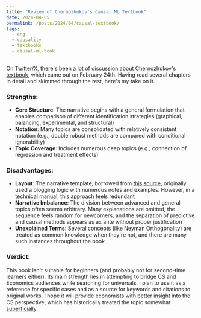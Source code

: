 ```yaml
---
title: "Review of Chernozhukov's Causal ML Textbook"
date: 2024-04-05
permalink: /posts/2024/04/causal-textbook/
tags:
  - eng
  - causality
  - textbooks
  - causal-ml-book
---
```


On Twitter/X, there's been a lot of discussion about [Chernozhukov's textbook](http://causalml-book.org/), which came out on February 24th. Having read several chapters in detail and skimmed through the rest, here's my take on it.

### Strengths:
- **Core Structure**: The narrative begins with a general formulation that enables comparison of different identification strategies (graphical, balancing, experimental, and structural)
- **Notation**: Many topics are consolidated with relatively consistent notation (e.g., double robust methods are compared with conditional ignorability)
- **Topic Coverage**: Includes numerous deep topics (e.g., connection of regression and treatment effects)

### Disadvantages:
- **Layout**: The narrative template, borrowed from [this source](https://lnkd.in/eZq8CXjk), originally used a blogging logic with numerous notes and examples. However, in a technical manual, this approach feels redundant
- **Narrative Imbalance**: The division between advanced and general topics often seems arbitrary. Many explanations are omitted, the sequence feels random for newcomers, and the separation of predictive and causal methods appears as ax ante without proper justification
- **Unexplained Terms**: Several concepts (like Neyman Orthogonality) are treated as common knowledge when they're not, and there are many such instances throughout the book

### Verdict:
This book isn't suitable for beginners (and probably not for second-time learners either). Its main strength lies in attempting to bridge CS and Economics audiences while searching for universals. I plan to use it as a reference for specific cases and as a source for keywords and citations to original works. I hope it will provide economists with better insight into the CS perspective, which has historically treated the topic somewhat [superficially](https://lnkd.in/ewDbJE9a). 